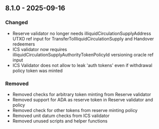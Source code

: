 ## 8.1.0 - 2025-09-16
### Changed
* Reserve validator no longer needs illiquidCirculationSupplyAddress UTXO ref input for TransferToIlliquidCirculationSupply and Handover redeemers
* ICS validator now requires illiquidCirculationSupplyAuthorityTokenPolicyId versioning oracle ref input
* ICS Validator does not allow to leak 'auth tokens' even if withdrawal policy token was minted
### Removed
* Removed checks for arbitrary token minting from Reserve validator
* Removed support for ADA as reserve token in Reserve validator and policy
* Removed check for other tokens from reserve minting policy
* Removed unit datum checks from ICS validator
* Removed unused scripts and helper functions
